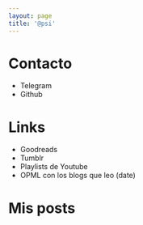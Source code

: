 ```yaml
---
layout: page
title: '@psi'
---
```


# Contacto

- Telegram
- Github

<!--Mi [PGP]() es-->

# Links

- Goodreads
- Tumblr
- Playlists de Youtube
- OPML con los blogs que leo (date)

# Mis posts

